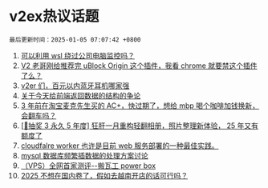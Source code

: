 # v2ex热议话题

`最后更新时间：2025-01-05 07:07:42 +0800`

1. [可以利用 wsl 绕过公司电脑监控吗？](https://www.v2ex.com/t/1102438)
1. [V2 老哥刚给推荐完 uBlock Origin 这个插件，我看 chrome 就要禁这个插件了么？](https://www.v2ex.com/t/1102466)
1. [v2er 们，百元以内蓝牙耳机哪家强](https://www.v2ex.com/t/1102436)
1. [关于今天给前端返回数据的结构的争论](https://www.v2ex.com/t/1102528)
1. [3 年前在淘宝麦克先生买的 AC+，快过期了，想给 mbp 喝个咖啡加钱换新，会翻车吗？](https://www.v2ex.com/t/1102477)
1. [[🎁抽奖 3 永久 5 年度] 狂肝一月重构轻翻相册，照片整理新体验， 25 年又有额度了](https://www.v2ex.com/t/1102554)
1. [cloudfalre worker 也许是目前 web 服务部署的一种最佳实践。](https://www.v2ex.com/t/1102503)
1. [mysql 数据库频繁插数据的处理方案讨论](https://www.v2ex.com/t/1102456)
1. [（VPS）全网首家测评--搬瓦工 power box](https://www.v2ex.com/t/1102483)
1. [2025 不想在国内卷了，假如去越南开店的话可行吗？](https://www.v2ex.com/t/1102515)

